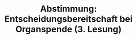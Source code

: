---
abstimmung:
  abstimmung: 3
  bundestagssitzung: 140
  datum: 16. Januar 2020
  legislaturperiode: 19
categories:
- Todo
data:
- title: Abstimmungsergebnis 20200116_3-data.pdf
  url: /res/2021-btw/abstimmungsergebnisse/20200116_3-data.pdf
- title: Abstimmungsergebnis 20200116_3_xls-data.xlsx
  url: /res/2021-btw/abstimmungsergebnisse/20200116_3_xls-data.xlsx
- title: Abstimmungsergebnis 20200116_3_xls-data.csv
  url: /res/2021-btw/abstimmungsergebnisse/csv/20200116_3_xls-data.csv
ergebnis:
  AfD:
    enthaltung: 18
    gesamt: 90
    ja: 27
    nein: 42
    nichtabgegeben: 3
    ungueltig: 0
  Bündnis 90/Die Grünen:
    enthaltung: 2
    gesamt: 67
    ja: 60
    nein: 3
    nichtabgegeben: 2
    ungueltig: 0
  Die Linke:
    enthaltung: 4
    gesamt: 69
    ja: 44
    nein: 14
    nichtabgegeben: 7
    ungueltig: 0
  FDP:
    enthaltung: 2
    gesamt: 80
    ja: 70
    nein: 3
    nichtabgegeben: 5
    ungueltig: 0
  cdu/csu:
    enthaltung: 9
    gesamt: 246
    ja: 159
    nein: 67
    nichtabgegeben: 11
    ungueltig: 0
  file: 20200116_3_xls-data.xlsx
  fraktionslos:
    enthaltung: 0
    gesamt: 5
    ja: 3
    nein: 1
    nichtabgegeben: 1
    ungueltig: 0
  spd:
    enthaltung: 2
    gesamt: 152
    ja: 69
    nein: 70
    nichtabgegeben: 11
    ungueltig: 0
layout: abstimmung
links:
- title: Link zu bundestag.de
  url: https://www.bundestag.de/parlament/plenum/abstimmung/abstimmung?id=658
preview: 'Deutscher Bundestag


  140. Sitzung des Deutschen Bundestages

  am Donnerstag, 16. Januar 2020


  Endgültiges Ergebnis der Namentlichen Abstimmung Nr. 3


  Namentliche Schlussabstimmung über den Gesetzentwurf der Abgeordneten Annalena

  Baerbock, Karin Maag, Hilde Mattheis, Katja Kipping und weiterer Abgeordneter

  Entwurf eines Gesetzes zur Stärkung der Entscheidungsbereitschaft bei der Organspende

  Drs. 19/11087 und 19/16214'
tags:
- Todo
title: 'Abstimmung: Entscheidungsbereitschaft bei Organspende (3. Lesung)'
---